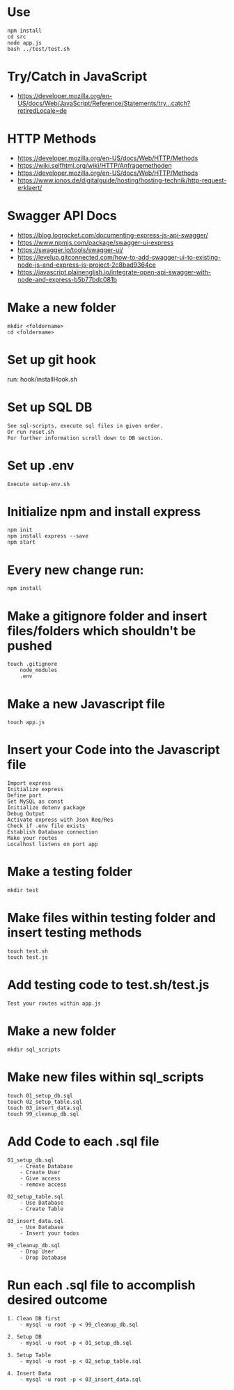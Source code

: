 # Use
    npm install
    cd src
    node app.js 
    bash ../test/test.sh

# Try/Catch in JavaScript
- https://developer.mozilla.org/en-US/docs/Web/JavaScript/Reference/Statements/try...catch?retiredLocale=de

# HTTP Methods
- https://developer.mozilla.org/en-US/docs/Web/HTTP/Methods
- https://wiki.selfhtml.org/wiki/HTTP/Anfragemethoden
- https://developer.mozilla.org/en-US/docs/Web/HTTP/Methods
- https://www.ionos.de/digitalguide/hosting/hosting-technik/http-request-erklaert/

# Swagger API Docs
- https://blog.logrocket.com/documenting-express-js-api-swagger/
- https://www.npmjs.com/package/swagger-ui-express
- https://swagger.io/tools/swagger-ui/
- https://levelup.gitconnected.com/how-to-add-swagger-ui-to-existing-node-js-and-express-js-project-2c8bad9364ce
- https://javascript.plainenglish.io/integrate-open-api-swagger-with-node-and-express-b5b77bdc081b
    
# Make a new folder
    mkdir <foldername>
    cd <foldername>

# Set up git hook
run:
    hook/installHook.sh

# Set up SQL DB
    See sql-scripts, execute sql files in given order.
    Or run reset.sh
    For further information scroll down to DB section.

# Set up .env
    Execute setup-env.sh

# Initialize npm and install express
    npm init
    npm install express --save
    npm start

# Every new change run:
    npm install

# Make a gitignore folder and insert files/folders which shouldn't be pushed
    touch .gitignore
        node_modules
        .env

# Make a new Javascript file
    touch app.js

# Insert your Code into the Javascript file
    Import express
    Initialize express
    Define port
    Set MySQL as const
    Initialize dotenv package
    Debug Output
    Activate express with Json Req/Res
    Check if .env file exists
    Establish Database connection
    Make your routes
    Localhost listens on port app

# Make a testing folder
    mkdir test

# Make files within testing folder and insert testing methods
    touch test.sh
    touch test.js

# Add testing code to test.sh/test.js
    Test your routes within app.js
    
# Make a new folder 
    mkdir sql_scripts

# Make new files within sql_scripts
    touch 01_setup_db.sql
    touch 02_setup_table.sql
    touch 03_insert_data.sql
    touch 99_cleanup_db.sql

# Add Code to each .sql file
    01_setup_db.sql
        - Create Database
        - Create User
        - Give access
        - remove access

    02_setup_table.sql
        - Use Database
        - Create Table

    03_insert_data.sql
        - Use Database
        - Insert your todos

    99_cleanup_db.sql
        - Drop User
        - Drop Database

# Run each .sql file to accomplish desired outcome
    1. Clean DB first
        - mysql -u root -p < 99_cleanup_db.sql
    
    2. Setup DB
        - mysql -u root -p < 01_setup_db.sql

    3. Setup Table
        - mysql -u root -p < 02_setup_table.sql

    4. Insert Data
        - mysql -u root -p < 03_insert_data.sql
